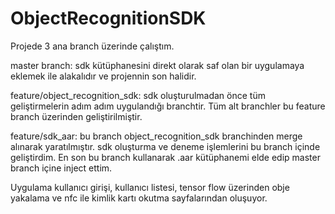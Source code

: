# ObjectRecognitionSDK

Projede 3 ana branch üzerinde çalıştım.

master branch: sdk kütüphanesini direkt olarak saf olan bir uygulamaya eklemek ile alakalıdır ve projennin son halidir.

feature/object_recognition_sdk: sdk oluşturulmadan önce tüm geliştirmelerin adım adım uygulandığı branchtir. Tüm alt branchler bu feature branch üzerinden geliştirilmiştir.

feature/sdk_aar: bu branch object_recognition_sdk branchinden merge alınarak yaratılmıştır. sdk oluşturma ve deneme işlemlerini bu branch içinde geliştirdim. En son bu branch kullanarak .aar kütüphanemi elde edip master branch içine inject ettim.


Uygulama kullanıcı girişi, kullanıcı listesi, tensor flow üzerinden obje yakalama ve nfc ile kimlik kartı okutma sayfalarından oluşuyor.
